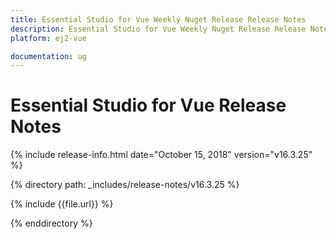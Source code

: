 ```yaml
---
title: Essential Studio for Vue Weekly Nuget Release Release Notes  
description: Essential Studio for Vue Weekly Nuget Release Release Notes  
platform: ej2-vue

documentation: ug
---
```


# Essential Studio for  Vue  Release Notes  

{% include release-info.html date="October 15, 2018"   version="v16.3.25"  %} 

{% directory path: _includes/release-notes/v16.3.25 %}

{% include {{file.url}} %}

{% enddirectory %}
